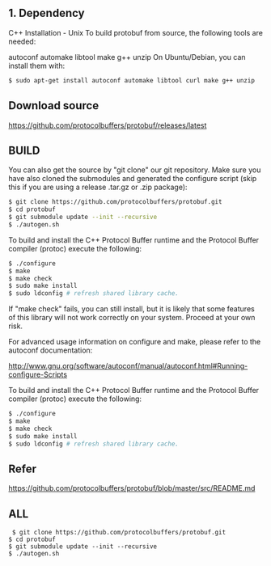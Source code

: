 
## 1.  Dependency
C++ Installation - Unix
To build protobuf from source, the following tools are needed:

autoconf
automake
libtool
make
g++
unzip
On Ubuntu/Debian, you can install them with:
```sh
$ sudo apt-get install autoconf automake libtool curl make g++ unzip
```

## Download source 
https://github.com/protocolbuffers/protobuf/releases/latest

## BUILD

You can also get the source by "git clone" our git repository. Make sure you have also cloned the submodules and generated the configure script (skip this if you are using a release .tar.gz or .zip package):
```sh
$ git clone https://github.com/protocolbuffers/protobuf.git
$ cd protobuf
$ git submodule update --init --recursive
$ ./autogen.sh
```

To build and install the C++ Protocol Buffer runtime and the Protocol Buffer compiler (protoc) execute the following:

```sh
$ ./configure
$ make
$ make check
$ sudo make install
$ sudo ldconfig # refresh shared library cache.
```
If "make check" fails, you can still install, but it is likely that some features of this library will not work correctly on your system. Proceed at your own risk.


For advanced usage information on configure and make, please refer to the autoconf documentation:

http://www.gnu.org/software/autoconf/manual/autoconf.html#Running-configure-Scripts

To build and install the C++ Protocol Buffer runtime and the Protocol Buffer compiler (protoc) execute the following:

```sh
$ ./configure
$ make
$ make check
$ sudo make install
$ sudo ldconfig # refresh shared library cache.
```

## Refer
 https://github.com/protocolbuffers/protobuf/blob/master/src/README.md
 
 ## ALL
     $ git clone https://github.com/protocolbuffers/protobuf.git
    $ cd protobuf
    $ git submodule update --init --recursive
    $ ./autogen.sh
